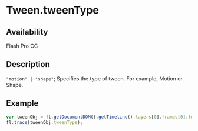 # Tween.tweenType

## Availability

Flash Pro CC

## Description

`"motion" | "shape"`; Specifies the type of tween. For example, Motion or Shape.

## Example

```javascript
var tweenObj = fl.getDocumentDOM().getTimeline().layers[0].frames[0].tweenObj;
fl.trace(tweenObj.tweenType);
```
